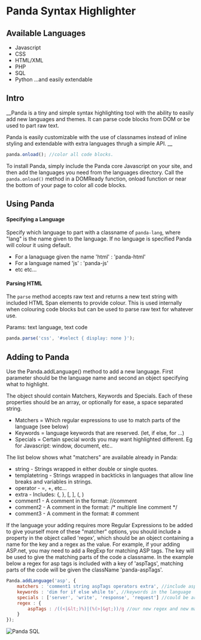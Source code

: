 Panda Syntax Highlighter
===============================

Available Languages
-----------------------
* Javascript
* CSS
* HTML/XML
* PHP
* SQL
* Python
...and easily extendable


Intro
----------------
__Panda is a tiny and simple syntax highlighting tool with the ability to easily add new languages and themes. It can parse code blocks from DOM or be used to part raw text.

Panda is easily customizable with the use of classnames instead of inline styling and extendable with extra languages thrugh a simple API.
__

```javascript
panda.onload(); //color all code blocks.
```

To install Panda, simply include the Panda core Javascript on your site, and then add the languages you need from the languages directory.
Call the `panda.onload()` method in a DOMReady function, onload function or near the bottom of your page to color all code blocks.


Using Panda
----------------------------

#### Specifying a Language
Specify which language to part with a classname of `panda-lang`, where "lang" is the name given to the language. If no language is specified Panda will colour it using default.
* For a lanaguage given the name 'html' : 'panda-html'
* For a language named 'js' : 'panda-js'
* etc etc...


#### Parsing HTML
The `parse` method accepts raw text and returns a new text string with included HTML Span elements to provide colour.
This is used internally when colouring code blocks but can be used to parse raw text for whatever use.

Params: text language, text code
```javascript
panda.parse('css', '#select { display: none }');
```


Adding to Panda
---------------------------
Use the Panda.addLanguage() method to add a new language. First parameter should be the language name and second an object specifying what to highlight.

The object should contain Matchers, Keywords and Specials. Each of these properties should be an array, or optionally for ease, a space separated string.
* Matchers = Which regular expressions to use to match parts of the language (see below)
* Keywords = language keywords that are reserved. (let, if else, for ...)
* Specials = Certain special words you may want highlighted different. Eg for Javascript: window, document, etc..

The list below shows what "matchers" are available already in Panda:
* string - Strings wrapped in either double or single quotes.
* templatetring - Strings wrapped in backticks in languages that allow line breaks and variables in strings.
* operator - =, +, etc...
* extra - Includes:  {, }, [, ], (, )
* comment1 - A comment in the format: //comment
* comment2 - A comment in the format: /* multiple line comment */
* comment3 - A comment in the format: # comment

If the language your adding requires more Regular Expressions to be added to give yourself more of these "matcher" options, you should include a property in the object called 'regex', which should be an object containing a name for the key and a regex as the value. For example, if your adding ASP.net, you may need to add a RegExp for matching ASP tags. The key will be used to give the matching parts of the code a classname. In the example below a regex for asp tags is included with a key of 'aspTags', matching parts of the code will be given the className 'panda-aspTags'.
```javascript
Panda.addLanguage('asp', {
	matchers : 'comment1 string aspTags operators extra', //include aspTags in our matchers
	keywords : 'dim for if else while to', //keywords in the language
	specials : ['server', 'write', 'response', 'request'] //could be array instead
	regex : {
		aspTags : /((<|&lt;)%)|(%(>|&gt;))/g //our new regex and new matcher.
	}
});
```

![Panda SQL](http://i40.servimg.com/u/f40/17/20/25/96/captur37.png)
